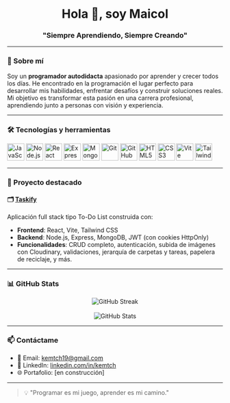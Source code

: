 <h1 align="center">Hola 👋, soy Maicol</h1>
<h3 align="center">"Siempre Aprendiendo, Siempre Creando"</h3>

---

### 🚀 Sobre mí

Soy un **programador autodidacta** apasionado por aprender y crecer todos los días. He encontrado en la programación el lugar perfecto para desarrollar mis habilidades, enfrentar desafíos y construir soluciones reales. Mi objetivo es transformar esta pasión en una carrera profesional, aprendiendo junto a personas con visión y experiencia.

---

### 🛠️ Tecnologías y herramientas

<p align="left">
  <img src="https://cdn.jsdelivr.net/gh/devicons/devicon/icons/javascript/javascript-original.svg" alt="JavaScript" width="40" height="40"/>
  <img src="https://cdn.jsdelivr.net/gh/devicons/devicon/icons/nodejs/nodejs-original.svg" alt="Node.js" width="40" height="40"/>
  <img src="https://cdn.jsdelivr.net/gh/devicons/devicon/icons/react/react-original.svg" alt="React" width="40" height="40"/>
  <img src="https://cdn.jsdelivr.net/gh/devicons/devicon/icons/express/express-original.svg" alt="Express" width="40" height="40"/>
  <img src="https://cdn.jsdelivr.net/gh/devicons/devicon/icons/mongodb/mongodb-original.svg" alt="MongoDB" width="40" height="40"/>
  <img src="https://cdn.jsdelivr.net/gh/devicons/devicon/icons/git/git-original.svg" alt="Git" width="40" height="40"/>
  <img src="https://cdn.jsdelivr.net/gh/devicons/devicon/icons/github/github-original.svg" alt="GitHub" width="40" height="40"/>
  <img src="https://cdn.jsdelivr.net/gh/devicons/devicon/icons/html5/html5-original.svg" alt="HTML5" width="40" height="40"/>
  <img src="https://cdn.jsdelivr.net/gh/devicons/devicon/icons/css3/css3-original.svg" alt="CSS3" width="40" height="40"/>
  <img src="https://cdn.jsdelivr.net/gh/devicons/devicon/icons/vite/vite-original.svg" alt="Vite" width="40" height="40"/>
  <img src="https://www.vectorlogo.zone/logos/tailwindcss/tailwindcss-icon.svg" alt="Tailwind CSS" width="40" height="40"/>
</p>

---

### 📌 Proyecto destacado

#### 🗂️ [Taskify](https://taskifyyy.vercel.app/auth)

Aplicación full stack tipo To-Do List construida con:
- **Frontend**: React, Vite, Tailwind CSS
- **Backend**: Node.js, Express, MongoDB, JWT (con cookies HttpOnly)
- **Funcionalidades**: CRUD completo, autenticación, subida de imágenes con Cloudinary, validaciones, jerarquía de carpetas y tareas, papelera de reciclaje, y más.

---

### 📊 GitHub Stats

<p align="center">
  <img src="https://streak-stats.demolab.com?user=kemtch19&theme=shadow-red&hide_border=true" alt="GitHub Streak" />
  <br><br>
  <img src="https://github-readme-stats.vercel.app/api?username=kemtch19&show_icons=true&theme=shadow_red&hide_border=true" alt="GitHub Stats" />
</p>

---

### 📫 Contáctame

- 📧 Email: kemtch19@gmail.com  
- 💼 LinkedIn: [linkedin.com/in/kemtch](https://www.linkedin.com/in/maicol-agudelo-taborda-81b38627b/)
- 🌐 Portafolio: [en construcción]

---

> 💡 "Programar es mi juego, aprender es mi camino."
